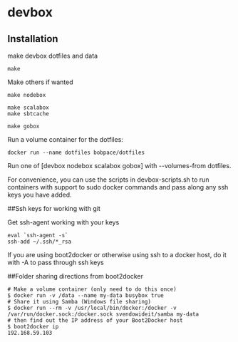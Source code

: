# devbox

## Installation

make devbox dotfiles and data

```
make
```

Make others if wanted

```
make nodebox

make scalabox
make sbtcache

make gobox
```

Run a volume container for the dotfiles:

    docker run --name dotfiles bobpace/dotfiles

Run one of [devbox nodebox scalabox gobox] with --volumes-from dotfiles.

For convenience, you can use the scripts in devbox-scripts.sh to run containers with support to sudo docker commands and pass along any ssh keys you have added.

##Ssh keys for working with git

Get ssh-agent working with your keys

    eval `ssh-agent -s`
    ssh-add ~/.ssh/*_rsa

If you are using boot2docker or otherwise using ssh to a docker host, do it with -A to pass through ssh keys

##Folder sharing directions from boot2docker

    # Make a volume container (only need to do this once)
    $ docker run -v /data --name my-data busybox true
    # Share it using Samba (Windows file sharing)
    $ docker run --rm -v /usr/local/bin/docker:/docker -v /var/run/docker.sock:/docker.sock svendowideit/samba my-data
    # then find out the IP address of your Boot2Docker host
    $ boot2docker ip
    192.168.59.103
